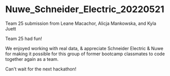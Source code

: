 # Nuwe_Schneider_Electric_20220521
Team 25 submission from Leane Macachor, Alicja Mankowska, and Kyla Juett 

Team 25 had fun!

We enjoyed working with real data, & appreciate Schneider Electric & Nuwe for making it possible for this group of former bootcamp classmates to code together again as a team.

Can't wait for the next hackathon!
